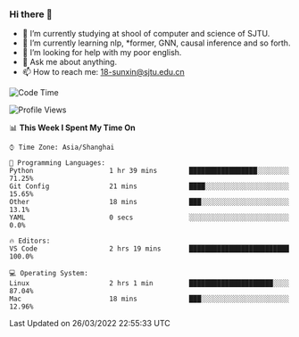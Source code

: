 ### Hi there 👋

<!--
**sunxin000/sunxin000** is a ✨ _special_ ✨ repository because its `README.md` (this file) appears on your GitHub profile.

Here are some ideas to get you started:

- 🔭 I’m currently working on ...
- 🌱 I’m currently learning ...
- 👯 I’m looking to collaborate on ...
- 🤔 I’m looking for help with ...
- 💬 Ask me about ...
- 📫 How to reach me: ...
- 😄 Pronouns: ...
- ⚡ Fun fact: ...
-->
- 🏫 I’m currently studying at shool of computer and science of SJTU.
- 🌱 I’m currently learning nlp, \*former, GNN, causal inference and so forth.
- 🤔 I’m looking for help with my poor english.
- 💬 Ask me about anything.
- 📫 How to reach me: 18-sunxin@sjtu.edu.cn
<!--START_SECTION:waka-->
![Code Time](http://img.shields.io/badge/Code%20Time-126%20hrs%2014%20mins-blue)

![Profile Views](http://img.shields.io/badge/Profile%20Views-12-blue)

📊 **This Week I Spent My Time On** 

```text
⌚︎ Time Zone: Asia/Shanghai

💬 Programming Languages: 
Python                   1 hr 39 mins        █████████████████░░░░░░░░   71.25% 
Git Config               21 mins             ████░░░░░░░░░░░░░░░░░░░░░   15.65% 
Other                    18 mins             ███░░░░░░░░░░░░░░░░░░░░░░   13.1% 
YAML                     0 secs              ░░░░░░░░░░░░░░░░░░░░░░░░░   0.0%

🔥 Editors: 
VS Code                  2 hrs 19 mins       █████████████████████████   100.0%

💻 Operating System: 
Linux                    2 hrs 1 min         █████████████████████░░░░   87.04% 
Mac                      18 mins             ███░░░░░░░░░░░░░░░░░░░░░░   12.96%

```


 Last Updated on 26/03/2022 22:55:33 UTC
<!--END_SECTION:waka-->
